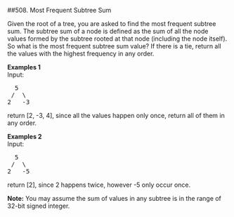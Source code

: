 ##508. Most Frequent Subtree Sum
<p>
Given the root of a tree, you are asked to find the most frequent subtree sum. The subtree sum of a node is defined as the sum of all the node values formed by the subtree rooted at that node (including the node itself). So what is the most frequent subtree sum value? If there is a tie, return all the values with the highest frequency in any order.
</p>

<p><b>Examples 1</b><br>
Input:
<pre>
  5
 /  \
2   -3
</pre>
return [2, -3, 4], since all the values happen only once, return all of them in any order.
</p>

<p><b>Examples 2</b><br>
Input:
<pre>
  5
 /  \
2   -5
</pre>
return [2], since 2 happens twice, however -5 only occur once.
</p>

<p><b>Note:</b>
You may assume the sum of values in any subtree is in the range of 32-bit signed integer.
</p>